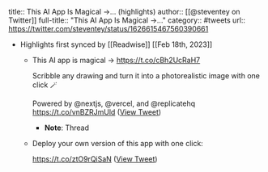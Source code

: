 title:: This AI App Is Magical →... (highlights)
author:: [[@steventey on Twitter]]
full-title:: "This AI App Is Magical →..."
category:: #tweets
url:: https://twitter.com/steventey/status/1626615467560390661

- Highlights first synced by [[Readwise]] [[Feb 18th, 2023]]
	- This AI app is magical → https://t.co/cBh2UcRaH7
	  
	  Scribble any drawing and turn it into a photorealistic image with one click 🪄
	  
	  Powered by @nextjs, @vercel, and @replicatehq https://t.co/vnBZRJmUld ([View Tweet](https://twitter.com/steventey/status/1626615467560390661))
		- **Note**: Thread
	- Deploy your own version of this app with one click: 
	  
	  https://t.co/ztO9rQiSaN ([View Tweet](https://twitter.com/steventey/status/1626615468847947777))